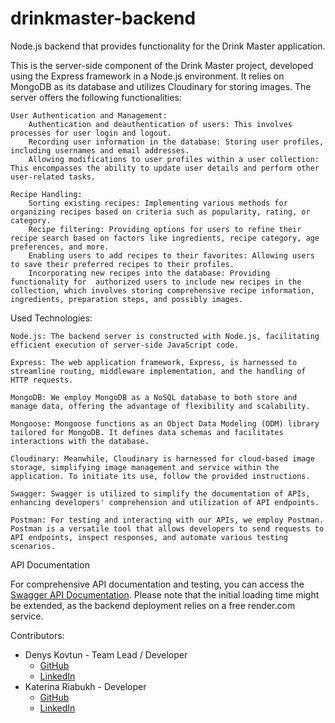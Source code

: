 # drinkmaster-backend

 Node.js backend that provides functionality for the Drink Master application.

This is the server-side component of the Drink Master project, developed using the Express framework in a Node.js environment. It relies on MongoDB as its database and utilizes Cloudinary for storing images. The server offers the following functionalities:

    User Authentication and Management:
        Authentication and deauthentication of users: This involves processes for user login and logout.
        Recording user information in the database: Storing user profiles, including usernames and email addresses.
        Allowing modifications to user profiles within a user collection: This encompasses the ability to update user details and perform other user-related tasks.

    Recipe Handling:
        Sorting existing recipes: Implementing various methods for organizing recipes based on criteria such as popularity, rating, or category.
        Recipe filtering: Providing options for users to refine their recipe search based on factors like ingredients, recipe category, age preferences, and more.
        Enabling users to add recipes to their favorites: Allowing users to save their preferred recipes to their profiles.
        Incorporating new recipes into the database: Providing functionality for  authorized users to include new recipes in the collection, which involves storing comprehensive recipe information, ingredients, preparation steps, and possibly images.

Used Technologies:

    Node.js: The backend server is constructed with Node.js, facilitating efficient execution of server-side JavaScript code.

    Express: The web application framework, Express, is harnessed to streamline routing, middleware implementation, and the handling of HTTP requests.

    MongoDB: We employ MongoDB as a NoSQL database to both store and manage data, offering the advantage of flexibility and scalability.

    Mongoose: Mongoose functions as an Object Data Modeling (ODM) library tailored for MongoDB. It defines data schemas and facilitates interactions with the database.

    Cloudinary: Meanwhile, Cloudinary is harnessed for cloud-based image storage, simplifying image management and service within the application. To initiate its use, follow the provided instructions.

    Swagger: Swagger is utilized to simplify the documentation of APIs, enhancing developers' comprehension and utilization of API endpoints.

    Postman: For testing and interacting with our APIs, we employ Postman. Postman is a versatile tool that allows developers to send requests to API endpoints, inspect responses, and automate various testing scenarios.



API Documentation

For comprehensive API documentation and testing, you can access the [Swagger API Documentation](https://drink-master-app.onrender.com/api-docs/). Please note that the initial loading time might be extended, as the backend deployment relies on a free render.com service.


Contributors:

- Denys Kovtun - Team Lead / Developer
  - [GitHub](https://github.com/Soundlover1984)
  - [LinkedIn](https://www.linkedin.com/in/denys-kovtun/)
- Katerina Riabukh - Developer
  - [GitHub](https://github.com/Katerina-Riabukh)
  - [LinkedIn](https://www.linkedin.com/in/katerinariabukh/)